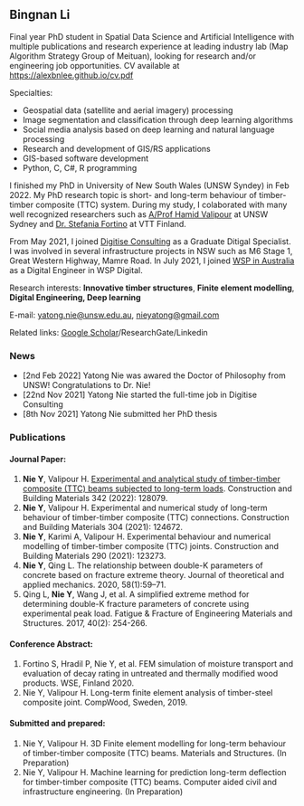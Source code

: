 ## Bingnan Li

Final year PhD student in Spatial Data Science and Artificial Intelligence with multiple publications and research experience at leading industry lab (Map Algorithm Strategy Group of Meituan), looking for research and/or engineering job opportunities. CV available at https://alexbnlee.github.io/cv.pdf

Specialties:
- Geospatial data (satellite and aerial imagery) processing
- Image segmentation and classification through deep learning algorithms
- Social media analysis based on deep learning and natural language processing
- Research and development of GIS/RS applications
- GIS-based software development
- Python, C, C#, R programming

I finished my PhD in University of New South Wales (UNSW Syndey) in Feb 2022. My PhD research topic is short- and long-term behaviour of timber-timber composite (TTC) system. During my study, I colaborated with many well recognized researchers such as [A/Prof Hamid Valipour](https://www.unsw.edu.au/staff/hamid-vali-pour-goudarzi) at UNSW Sydney and [Dr. Stefania Fortino](https://cris.vtt.fi/en/persons/stefania-fortino) at VTT Finland.

From May 2021, I joined [Digitise Consulting](https://digitiseconsulting.com) as a Graduate Ditigal Specialist. I was involved in several infrastructure projects in NSW such as M6 Stage 1, Great Western Highway, Mamre Road. In July 2021, I joined [WSP in Australia](https://www.wsp.com/en-au) as a Digital Engineer in WSP Digital.

Research interests: **Innovative timber structures**, **Finite element modelling**, **Digital Engineering, Deep learning**

E-mail: yatong.nie@unsw.edu.au, nieyatong@gmail.com

Related links: [Google Scholar](https://scholar.google.com/citations?hl=zh-CN&user=39jWzgIAAAAJ)/ResearchGate/Linkedin

### News

- [2nd Feb 2022] Yatong Nie was awared the Doctor of Philosophy from UNSW! Congratulations to Dr. Nie!
- [22nd Nov 2021] Yatong Nie started the full-time job in Digitise Consulting
- [8th Nov 2021] Yatong Nie submitted her PhD thesis

### Publications

#### Journal Paper:

1. **Nie Y**, Valipour H. [Experimental and analytical study of timber-timber composite (TTC) beams subjected to long-term loads](https://www.sciencedirect.com/science/article/abs/pii/S0950061822017445). Construction and Building Materials 342 (2022): 128079.
2. **Nie Y**, Valipour H. Experimental and numerical study of long-term behaviour of timber-timber composite (TTC) connections. Construction and Building Materials 304 (2021): 124672.
3. **Nie Y**, Karimi A, Valipour H. Experimental behaviour and numerical modelling of timber-timber composite (TTC) joints. Construction and Building Materials 290 (2021): 123273.
4. **Nie Y**, Qing L. The relationship between double-K parameters of concrete based on fracture extreme theory. Journal of theoretical and applied mechanics. 2020, 58(1):59–71.
5. Qing L, **Nie Y**, Wang J, et al. A simplified extreme method for determining double-K fracture parameters of concrete using experimental peak load. Fatigue & Fracture of Engineering Materials and Structures. 2017, 40(2): 254-266.

#### Conference Abstract:

1. Fortino S, Hradil P, Nie Y, et al. FEM simulation of moisture transport and evaluation of decay rating in untreated and thermally modified wood products. WSE, Finland 2020.
2. Nie Y, Valipour H. Long-term finite element analysis of timber-steel composite joint. CompWood, Sweden, 2019.

#### Submitted and prepared:

1. Nie Y, Valipour H. 3D Finite element modelling for long-term behaviour of timber-timber composite (TTC) beams. Materials and Structures. (In Preparation)
2. Nie Y, Valipour H. Machine learning for prediction long-term deflection for timber-timber composite (TTC) beams. Computer aided civil and infrastructure engineering. (In Preparation)
